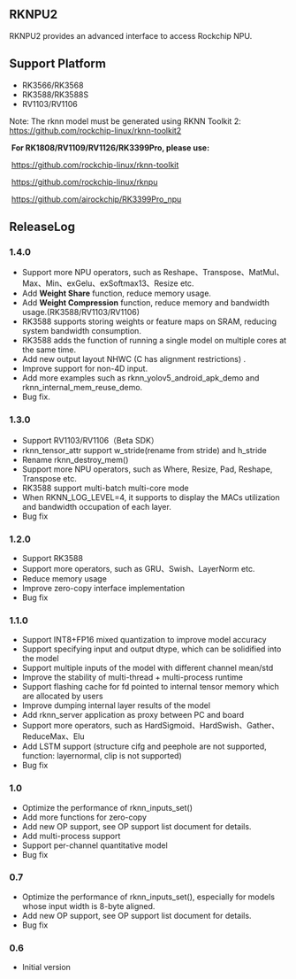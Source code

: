 ## RKNPU2
  RKNPU2 provides an advanced interface to access Rockchip NPU.

## Support Platform
  - RK3566/RK3568
  - RK3588/RK3588S
  - RV1103/RV1106

Note:
      The rknn model must be generated using RKNN Toolkit 2:  https://github.com/rockchip-linux/rknn-toolkit2

​      **For RK1808/RV1109/RV1126/RK3399Pro, please use:**

​          https://github.com/rockchip-linux/rknn-toolkit

​          https://github.com/rockchip-linux/rknpu

​          https://github.com/airockchip/RK3399Pro_npu

## ReleaseLog

### 1.4.0
- Support more NPU operators, such as Reshape、Transpose、MatMul、 Max、Min、exGelu、exSoftmax13、Resize etc.
- Add **Weight Share**  function, reduce memory usage.
- Add **Weight Compression** function, reduce memory and bandwidth usage.(RK3588/RV1103/RV1106)
- RK3588 supports storing weights or feature maps on SRAM, reducing system bandwidth consumption.
- RK3588 adds the function of running a single model on multiple cores at the same time.
- Add new output layout NHWC (C has alignment restrictions) .
- Improve support for non-4D input.
- Add more examples such as rknn_yolov5_android_apk_demo and rknn_internal_mem_reuse_demo.
- Bug fix.

### 1.3.0

- Support RV1103/RV1106（Beta SDK）
- rknn_tensor_attr support w_stride(rename from stride) and h_stride
- Rename rknn_destroy_mem()
- Support more NPU operators, such as Where, Resize, Pad, Reshape, Transpose etc.
- RK3588 support multi-batch multi-core mode
- When RKNN_LOG_LEVEL=4, it supports to display the MACs utilization and bandwidth occupation of each layer.
- Bug fix

### 1.2.0

- Support RK3588
- Support more operators, such as GRU、Swish、LayerNorm etc.
- Reduce memory usage
- Improve zero-copy interface implementation
- Bug fix

### 1.1.0

   - Support INT8+FP16 mixed quantization to improve model accuracy
   - Support specifying input and output dtype, which can be solidified into the model
   - Support multiple inputs of the model with different channel mean/std
   - Improve the stability of multi-thread + multi-process runtime
   - Support flashing cache for fd pointed to internal tensor memory which are allocated by users
   - Improve dumping internal layer results of the model
   - Add rknn_server application as proxy between PC and board
   - Support more operators, such as HardSigmoid、HardSwish、Gather、ReduceMax、Elu
   - Add LSTM support (structure cifg and peephole are not supported, function: layernormal, clip is not supported)
   - Bug fix


### 1.0
   - Optimize the performance of rknn_inputs_set()
   - Add more functions for zero-copy
   - Add new OP support, see OP support list document for details.
   - Add multi-process support
   - Support per-channel quantitative model
   - Bug fix


### 0.7
   - Optimize the performance of rknn_inputs_set(), especially for models whose input width is 8-byte aligned.
   - Add new OP support, see OP support list document for details.
   - Bug fix

### 0.6
   - Initial version

